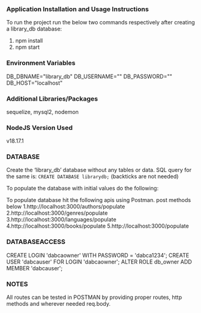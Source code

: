 

### Application Installation and Usage Instructions
To run the project run the below two commands respectively after creating a library_db database:
1. npm install
2. npm start

### Environment Variables
DB_DBNAME="library_db"  <!-- Name of the database that we create manually. For this project it's 'library_db'-->
DB_USERNAME=""          <!-- username to use the database 'library_db'. Usually, it's the default 'root'-->
DB_PASSWORD=""          <!-- password to use the database -->
DB_HOST="localhost"     <!-- if you are running this project in your P.C. let the value to remain 'localhost'-->

### Additional Libraries/Packages
sequelize, mysql2, nodemon

### NodeJS Version Used
v18.17.1

### DATABASE

Create the ‘library_db’ database without any tables or data. SQL query for the same is:
`CREATE DATABASE librarydb;`
(backticks are not needed)

To populate the database with initial values do the following:

To populate database hit the following apis using Postman. post methods below
1.http://localhost:3000/authors/populate
2.http://localhost:3000/genres/populate
3.http://localhost:3000/languages/populate
4.http://localhost:3000/books/populate
5.http://localhost:3000/populate

### DATABASEACCESS
CREATE LOGIN 'dabcaowner' WITH PASSWORD = 'dabca1234';
CREATE USER 'dabcauser' FOR LOGIN 'dabcaowner';
ALTER ROLE db_owner ADD MEMBER 'dabcauser';

### NOTES
All routes can be tested in POSTMAN by providing proper routes, http methods and wherever needed req.body.